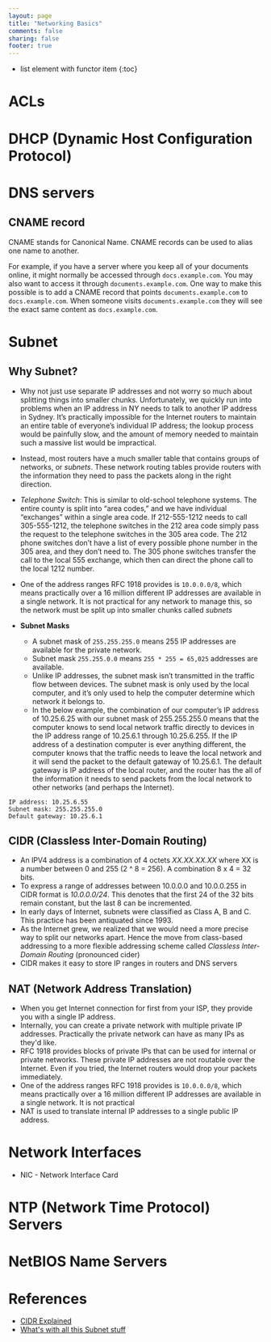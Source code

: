 ```yaml
---
layout: page
title: "Networking Basics"
comments: false
sharing: false
footer: true
---
```


* list element with functor item
{:toc}

# ACLs

# DHCP (Dynamic Host Configuration Protocol)

# DNS servers

## CNAME record

CNAME stands for Canonical Name. CNAME records can be used to alias one name to another.

For example, if you have a server where you keep all of your documents online, it might normally be accessed through `docs.example.com`. You may also want to access it through `documents.example.com`. One way to make this possible is to add a CNAME record that points `documents.example.com` to `docs.example.com`. When someone visits `documents.example.com` they will see the exact same content as `docs.example.com`.

# Subnet

## Why Subnet?

* Why not just use separate IP addresses and not worry so much about splitting things into smaller chunks. Unfortunately, we quickly run into problems when an IP address in NY needs to talk to another IP address in Sydney. It’s practically impossible for the Internet routers to maintain an entire table of everyone’s individual IP address; the lookup process would be painfully slow, and the amount of memory needed to maintain such a massive list would be impractical.
* Instead, most routers have a much smaller table that contains groups of networks, or _subnets_. These network routing tables provide routers with the information they need to pass the packets along in the right direction.
* _Telephone Switch_: This is similar to old-school telephone systems. The entire county is split into “area codes,” and we have individual “exchanges” within a single area code. If 212-555-1212 needs to call 305-555-1212, the telephone switches in the 212 area code simply pass the request to the telephone switches in the 305 area code. The 212 phone switches don’t have a list of every possible phone number in the 305 area, and they don’t need to. The 305 phone switches transfer the call to the local 555 exchange, which then can direct the phone call to the local 1212 number.

* One of the address ranges RFC 1918 provides is `10.0.0.0/8`, which means practically over a 16 million different IP addresses are available in a single network. It is not practical for any network to manage this, so the network must be split up into smaller chunks called _subnets_

* **Subnet Masks**
  * A subnet mask of `255.255.255.0` means 255 IP addresses are available for the private network.
  * Subnet mask `255.255.0.0` means `255 * 255 = 65,025` addresses are available.
  * Unlike IP addresses, the subnet mask isn’t transmitted in the traffic flow between devices. The subnet mask is only used by the local computer, and it’s only used to help the computer determine which network it belongs to.
  * In the below example, the combination of our computer’s IP address of 10.25.6.25 with our subnet mask of 255.255.255.0 means that the computer knows to send local network traffic directly to devices in the IP address range of 10.25.6.1 through 10.25.6.255. If the IP address of a destination computer is ever anything different, the computer knows that the traffic needs to leave the local network and it will send the packet to the default gateway of 10.25.6.1. The default gateway is IP address of the local router, and the router has the all of the information it needs to send packets from the local network to other networks (and perhaps the Internet).

```
IP address: 10.25.6.55
Subnet mask: 255.255.255.0
Default gateway: 10.25.6.1
```

## CIDR (Classless Inter-Domain Routing)

* An IPV4 address is a combination of 4 octets _XX.XX.XX.XX_ where XX is a number between 0 and 255 (2 ^ 8 = 256). A combination 8 x 4 = 32 bits.
* To express a range of addresses between 10.0.0.0 and 10.0.0.255 in CIDR format is _10.0.0.0/24_.  This denotes that the first 24 of the 32 bits remain constant, but the last 8 can be incremented.
* In early days of Internet, subnets were classified as Class A, B and C. This practice has been antiquated since 1993.
* As the Internet grew, we realized that we would need a more precise way to split our networks apart. Hence the move from class-based addressing to a more flexible addressing scheme called _Classless Inter-Domain Routing_ (pronounced cider)
* CIDR makes it easy to store IP ranges in routers and DNS servers


## NAT (Network Address Translation)

* When you get Internet connection for first from your ISP, they provide you with a single IP address.
* Internally, you can create a private network with multiple private IP addresses. Practically the private network can have as many IPs as they'd like.
* RFC 1918 provides blocks of private IPs that can be used for internal or private networks. These private IP addresses are not routable over the Internet. Even if you tried, the Internet routers would drop your packets immediately.
* One of the address ranges RFC 1918 provides is `10.0.0.0/8`, which means practically over a 16 million different IP addresses are available in a single network. It is not practical
* NAT is used to translate internal IP addresses to a single public IP address.

# Network Interfaces

* NIC - Network Interface Card

# NTP (Network Time Protocol) Servers

# NetBIOS Name Servers

# References

* [CIDR Explained](http://software77.net/cidr-101.html)
* [What's with all this Subnet stuff](http://www.professormesser.com/after-class/whats-with-all-this-subnet-stuff/)
